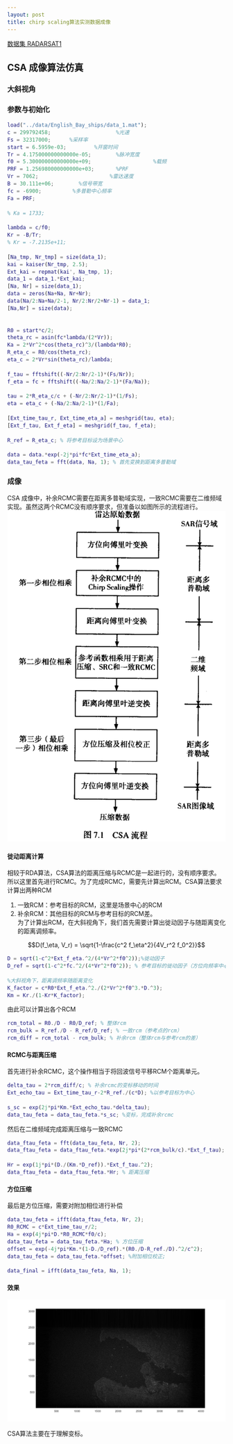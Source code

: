 ```yaml
---
layout: post
title: chirp scaling算法实测数据成像
---
```


<head>
    <script src="https://cdn.mathjax.org/mathjax/latest/MathJax.js?config=TeX-AMS-MML_HTMLorMML" type="text/javascript"></script>
    <script type="text/x-mathjax-config">
        MathJax.Hub.Config({
            tex2jax: {
            skipTags: ['script', 'noscript', 'style', 'textarea', 'pre'],
            inlineMath: [['$','$']]
            }
        });
    </script>
</head>

[数据集 RADARSAT1](https://github.com/wugfh/sar/tree/main/data/RadarSAT%E6%95%B0%E6%8D%AE/RadarSAT%E6%95%B0%E6%8D%AE) 

## CSA 成像算法仿真

### 大斜视角

### 参数与初始化
```matlab
load("../data/English_Bay_ships/data_1.mat");
c = 299792458;                     %光速
Fs = 32317000;      %采样率                                   
start = 6.5959e-03;         %开窗时间 
Tr = 4.175000000000000e-05;        %脉冲宽度                        
f0 = 5.300000000000000e+09;                    %载频                     
PRF = 1.256980000000000e+03;       %PRF                     
Vr = 7062;                       %雷达速度     
B = 30.111e+06;        %信号带宽
fc = -6900;          %多普勒中心频率
Fa = PRF;

% Ka = 1733;

lambda = c/f0;
Kr = -B/Tr;
% Kr = -7.2135e+11;

[Na_tmp, Nr_tmp] = size(data_1);
kai = kaiser(Nr_tmp, 2.5);
Ext_kai = repmat(kai', Na_tmp, 1);
data_1 = data_1.*Ext_kai;
[Na, Nr] = size(data_1);
data = zeros(Na+Na, Nr+Nr);
data(Na/2:Na+Na/2-1, Nr/2:Nr/2+Nr-1) = data_1;
[Na,Nr] = size(data);


R0 = start*c/2;
theta_rc = asin(fc*lambda/(2*Vr));
Ka = 2*Vr^2*cos(theta_rc)^3/(lambda*R0);
R_eta_c = R0/cos(theta_rc);
eta_c = 2*Vr*sin(theta_rc)/lambda;

f_tau = fftshift((-Nr/2:Nr/2-1)*(Fs/Nr));
f_eta = fc + fftshift((-Na/2:Na/2-1)*(Fa/Na));

tau = 2*R_eta_c/c + (-Nr/2:Nr/2-1)*(1/Fs);
eta = eta_c + (-Na/2:Na/2-1)*(1/Fa);

[Ext_time_tau_r, Ext_time_eta_a] = meshgrid(tau, eta);
[Ext_f_tau, Ext_f_eta] = meshgrid(f_tau, f_eta);

R_ref = R_eta_c; % 将参考目标设为场景中心

data = data.*exp(-2j*pi*fc*Ext_time_eta_a);
data_tau_feta = fft(data, Na, 1); % 首先变换到距离多普勒域

```

### 成像
CSA 成像中，补余RCMC需要在距离多普勒域实现，一致RCMC需要在二维频域实现。虽然这两个RCMC没有顺序要求，但准备以如图所示的流程进行。  
![alt text](/assets/csa_sim/1.png)


#### 徙动距离计算
相较于RDA算法，CSA算法的距离压缩与RCMC是一起进行的，没有顺序要求。所以这里首先进行RCMC。为了完成RCMC，需要先计算出RCM。CSA算法要求计算出两种RCM
1. 一致RCM：参考目标的RCM，这里是场景中心的RCM
2. 补余RCM：其他目标的RCM与参考目标的RCM差。  
为了计算出RCM，在大斜视角下，我们首先需要计算出徙动因子与随距离变化的距离调频率。  


$$D(f_\eta, V_r) = \sqrt{1-\frac{c^2 f_\eta^2}{4V_r^2 f_0^2}}$$



```matlab
D = sqrt(1-c^2*Ext_f_eta.^2/(4*Vr^2*f0^2));%徙动因子
D_ref = sqrt(1-c^2*fc.^2/(4*Vr^2*f0^2)); % 参考目标的徙动因子（方位向频率中心）

%大斜视角下，距离调频率随距离变化
K_factor = c*R0*Ext_f_eta.^2./(2*Vr^2*f0^3.*D.^3);
Km = Kr./(1-Kr*K_factor); 
```
由此可以计算出各个RCM
```matlab
rcm_total = R0./D - R0/D_ref; % 整体rcm
rcm_bulk = R_ref./D - R_ref/D_ref; % 一致rcm（参考点的rcm）
rcm_diff = rcm_total - rcm_bulk; % 补余rcm（整体rcm与参考rcm的差）
```

#### RCMC与距离压缩
首先进行补余RCMC，这个操作相当于将回波信号平移RCM个距离单元。
```matlab
delta_tau = 2*rcm_diff/c; % 补余rcmc的变标移动的时间
Ext_echo_tau = Ext_time_tau_r-2*R_ref./(c*D); %以参考目标为中心

s_sc = exp(2j*pi*Km.*Ext_echo_tau.*delta_tau);
data_tau_feta = data_tau_feta.*s_sc; %变标，完成补余rcmc
```
然后在二维频域完成距离压缩与一致RCMC
```matlab
data_ftau_feta = fft(data_tau_feta, Nr, 2);
data_ftau_feta = data_ftau_feta.*exp(2j*pi*(2*rcm_bulk/c).*Ext_f_tau); % 一致rcmc

Hr = exp(1j*pi*(D./(Km.*D_ref)).*Ext_f_tau.^2); 
data_ftau_feta = data_ftau_feta.*Hr; % 距离压缩
```
#### 方位压缩
最后是方位压缩，需要对附加相位进行补偿

```matlab
data_tau_feta = ifft(data_ftau_feta, Nr, 2);
R0_RCMC = c*Ext_time_tau_r/2;
Ha = exp(4j*pi*D.*R0_RCMC*f0/c); 
data_tau_feta = data_tau_feta.*Ha; % 方位压缩
offset = exp(-4j*pi*Km.*(1-D./D_ref).*(R0./D-R_ref./D).^2/c^2);
data_tau_feta = data_tau_feta.*offset; %附加相位校正;

data_final = ifft(data_tau_feta, Na, 1);
```
#### 效果

![效果](/assets/csa_sim/tar.png)    

CSA算法主要在于理解变标。